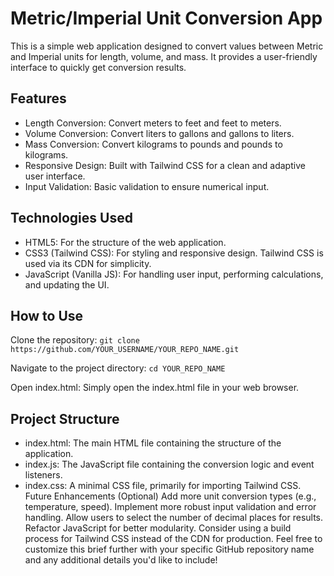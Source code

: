# Metric/Imperial Unit Conversion App
This is a simple web application designed to convert values between Metric and Imperial units for length, volume, and mass. It provides a user-friendly interface to quickly get conversion results.

## Features

- Length Conversion: Convert meters to feet and feet to meters.
- Volume Conversion: Convert liters to gallons and gallons to liters.
- Mass Conversion: Convert kilograms to pounds and pounds to kilograms.
- Responsive Design: Built with Tailwind CSS for a clean and adaptive user interface.
- Input Validation: Basic validation to ensure numerical input.

## Technologies Used
- HTML5: For the structure of the web application.
- CSS3 (Tailwind CSS): For styling and responsive design. Tailwind CSS is used via its CDN for simplicity.
- JavaScript (Vanilla JS): For handling user input, performing calculations, and updating the UI.

## How to Use
Clone the repository: `git clone https://github.com/YOUR_USERNAME/YOUR_REPO_NAME.git`

Navigate to the project directory: `cd YOUR_REPO_NAME`

Open index.html: Simply open the index.html file in your web browser.

## Project Structure

- index.html: The main HTML file containing the structure of the application.
- index.js: The JavaScript file containing the conversion logic and event listeners.
- index.css: A minimal CSS file, primarily for importing Tailwind CSS.
Future Enhancements (Optional)
Add more unit conversion types (e.g., temperature, speed).
Implement more robust input validation and error handling.
Allow users to select the number of decimal places for results.
Refactor JavaScript for better modularity.
Consider using a build process for Tailwind CSS instead of the CDN for production.
Feel free to customize this brief further with your specific GitHub repository name and any additional details you'd like to include!

